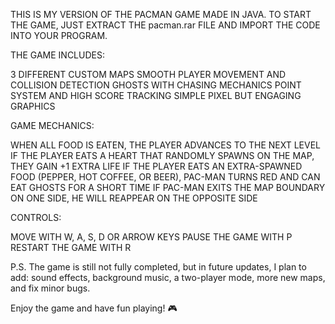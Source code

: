 THIS IS MY VERSION OF THE PACMAN GAME MADE IN JAVA.
TO START THE GAME, JUST EXTRACT THE pacman.rar FILE AND IMPORT THE CODE INTO YOUR PROGRAM.

THE GAME INCLUDES:

3 DIFFERENT CUSTOM MAPS
SMOOTH PLAYER MOVEMENT AND COLLISION DETECTION
GHOSTS WITH CHASING MECHANICS
POINT SYSTEM AND HIGH SCORE TRACKING
SIMPLE PIXEL BUT ENGAGING GRAPHICS

GAME MECHANICS:

WHEN ALL FOOD IS EATEN, THE PLAYER ADVANCES TO THE NEXT LEVEL
IF THE PLAYER EATS A HEART THAT RANDOMLY SPAWNS ON THE MAP, THEY GAIN +1 EXTRA LIFE
IF THE PLAYER EATS AN EXTRA-SPAWNED FOOD (PEPPER, HOT COFFEE, OR BEER), PAC-MAN TURNS RED AND CAN EAT GHOSTS FOR A SHORT TIME
IF PAC-MAN EXITS THE MAP BOUNDARY ON ONE SIDE, HE WILL REAPPEAR ON THE OPPOSITE SIDE

CONTROLS:

MOVE WITH W, A, S, D OR ARROW KEYS
PAUSE THE GAME WITH P
RESTART THE GAME WITH R

P.S. The game is still not fully completed, but in future updates, I plan to add: sound effects, background music, a two-player mode, more new maps, and fix minor bugs.

Enjoy the game and have fun playing! 🎮
